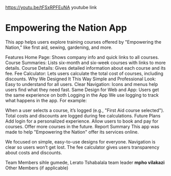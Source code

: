 https://youtu.be/tFSxRPFEuNA  youtube link

# Empowering the Nation App
This app helps users explore training courses offered by "Empowering the Nation," like first aid, sewing, gardening, and more.

Features
Home Page: Shows company info and quick links to all courses.
Course Summaries: Lists six-month and six-week courses with links to more details.
Course Details: Gives detailed information about each course and its fee.
Fee Calculator: Lets users calculate the total cost of courses, including discounts.
Why We Designed It This Way
Simple and Professional Look: Easy to understand for all users.
Clear Navigation: Icons and menus help users find what they need fast.
Same Design for Web and App: Users get the same experience on both
Logging in the App
We use logging to track what happens in the app. For example:

When a user selects a course, it’s logged (e.g., "First Aid course selected").
Total costs and discounts are logged during fee calculations.
Future Plans
Add login for a personalized experience.
Allow users to book and pay for courses.
Offer more courses in the future.
Report Summary
This app was made to help "Empowering the Nation" offer its services online.

We focused on simple, easy-to-use designs for everyone.
Navigation is clear so users won’t get lost.
The fee calculator gives users transparency about costs and discounts.


Team Members sihle gumede, Lerato Tshabalala
team leader **mpho vilakazi**
Other Members (if applicable)


